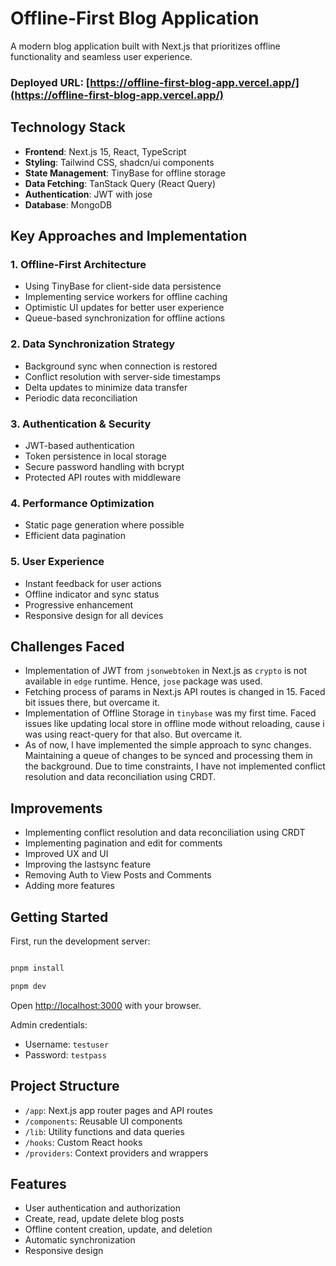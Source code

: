 # Offline-First Blog Application

A modern blog application built with Next.js that prioritizes offline functionality and seamless user experience.

### Deployed URL: [https://offline-first-blog-app.vercel.app/](https://offline-first-blog-app.vercel.app/)

## Technology Stack

- **Frontend**: Next.js 15, React, TypeScript
- **Styling**: Tailwind CSS, shadcn/ui components
- **State Management**: TinyBase for offline storage
- **Data Fetching**: TanStack Query (React Query)
- **Authentication**: JWT with jose
- **Database**: MongoDB

## Key Approaches and Implementation

### 1. Offline-First Architecture

- Using TinyBase for client-side data persistence
- Implementing service workers for offline caching
- Optimistic UI updates for better user experience
- Queue-based synchronization for offline actions

### 2. Data Synchronization Strategy

- Background sync when connection is restored
- Conflict resolution with server-side timestamps
- Delta updates to minimize data transfer
- Periodic data reconciliation

### 3. Authentication & Security

- JWT-based authentication
- Token persistence in local storage
- Secure password handling with bcrypt
- Protected API routes with middleware

### 4. Performance Optimization

- Static page generation where possible
- Efficient data pagination

### 5. User Experience

- Instant feedback for user actions
- Offline indicator and sync status
- Progressive enhancement
- Responsive design for all devices

## Challenges Faced

- Implementation of JWT from `jsonwebtoken` in Next.js as `crypto` is not available in `edge` runtime. Hence, `jose` package was used.
- Fetching process of params in Next.js API routes is changed in 15. Faced bit issues there, but overcame it.
- Implementation of Offline Storage in `tinybase` was my first time. Faced issues like updating local store in offline mode without reloading, cause i was using react-query for that also. But overcame it.
- As of now, I have implemented the simple approach to sync changes. Maintaining a queue of changes to be synced and processing them in the background. Due to time constraints, I have not implemented conflict resolution and data reconciliation using CRDT.

## Improvements

- Implementing conflict resolution and data reconciliation using CRDT
- Implementing pagination and edit for comments
- Improved UX and UI
- Improving the lastsync feature
- Removing Auth to View Posts and Comments
- Adding more features

## Getting Started

First, run the development server:

```bash

pnpm install

pnpm dev

```

Open [http://localhost:3000](http://localhost:3000) with your browser.

Admin credentials:

- Username: `testuser`
- Password: `testpass`

## Project Structure

- `/app`: Next.js app router pages and API routes
- `/components`: Reusable UI components
- `/lib`: Utility functions and data queries
- `/hooks`: Custom React hooks
- `/providers`: Context providers and wrappers

## Features

- User authentication and authorization
- Create, read, update delete blog posts
- Offline content creation, update, and deletion
- Automatic synchronization
- Responsive design
